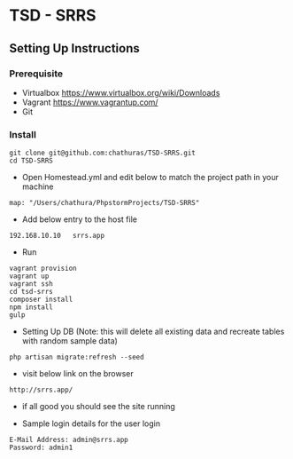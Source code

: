 # TSD - SRRS


## Setting Up Instructions

### Prerequisite

* Virtualbox https://www.virtualbox.org/wiki/Downloads
* Vagrant https://www.vagrantup.com/
* Git

### Install

``` 
git clone git@github.com:chathuras/TSD-SRRS.git
cd TSD-SRRS
```

* Open Homestead.yml and edit below to match the project path in your machine
```
map: "/Users/chathura/PhpstormProjects/TSD-SRRS"
```
* Add below entry to the host file
```
192.168.10.10   srrs.app
```
* Run
```
vagrant provision
vagrant up
vagrant ssh
cd tsd-srrs
composer install
npm install
gulp
```
* Setting Up DB
(Note: this will delete all existing data and recreate tables 
with random sample data)
```
php artisan migrate:refresh --seed
```

* visit below link on the browser
```
http://srrs.app/
```

* if all good you should see the site running

* Sample login details for the user login
```
E-Mail Address: admin@srrs.app
Password: admin1
```
